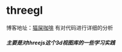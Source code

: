 # threegl

博客地址：[猫屎咖啡](http://www.cnblogs.com/hsprout/) 有对代码进行详细的分析

##### 主要是对threejs这个3d视图库的一些学习实践
